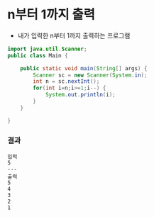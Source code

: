 # n부터 1까지 출력
+ 내가 입력한 n부터 1까지 출력하는 프로그램
``` java
import java.util.Scanner;
public class Main {

	public static void main(String[] args) {
		Scanner sc = new Scanner(System.in);
		int n = sc.nextInt();
		for(int i=n;i>=1;i--) {
			System.out.println(i);
		}
	}

}
```
### 결과
```
입력
5 
---
출력
5
4
3
2
1
```